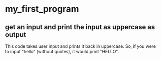 # my_first_program
## get an input and print the input as uppercase as output
This code takes user input and prints it back in uppercase. So, if you were to input "hello" (without quotes), it would print "HELLO".